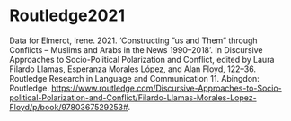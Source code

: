# Routledge2021
Data for Elmerot, Irene. 2021. ‘Constructing ”us and Them” through Conflicts – Muslims and Arabs in the News 1990–2018’. In Discursive Approaches to Socio-Political Polarization and Conflict, edited by Laura Filardo Llamas, Esperanza Morales López, and Alan Floyd, 122–36. Routledge Research in Language and Communication 11. Abingdon: Routledge. 
https://www.routledge.com/Discursive-Approaches-to-Socio-political-Polarization-and-Conflict/Filardo-Llamas-Morales-Lopez-Floyd/p/book/9780367529253#.
